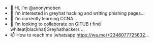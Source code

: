 - 👋 Hi, I’m @anonymoben
- 👀 I’m interested in greyhat hacking and writing phishing pages...
- 🌱 I’m currently learning CCNA...
- 💞️ I’m looking to collaborate on GITUB t find whiteat|blackhat|Greyhathackers ...
- 📫 How to reach me |whatsapp https://wa.me/+2348077725632...

<!---
anonymoben/anonymoben is a ✨ special ✨ repository because its `README.md` (this file) appears on your GitHub profile.
You can click the Preview link to take a look at your changes.
--->
